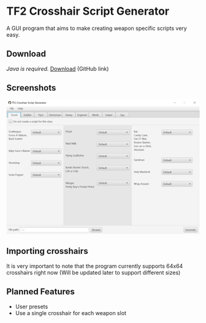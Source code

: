 # TF2 Crosshair Script Generator
A GUI program that aims to make creating weapon specific scripts very easy.

## Download
*Java is required.*
[Download](https://github.com/UnderscoreMSM/TF2-Crosshair-Script-Generator/releases) (GitHub link)

## Screenshots
![screenshot1](https://raw.githubusercontent.com/UnderscoreMSM/TF2-Crosshair-Script-Generator/main/screenshots/Screenshot.png)

## Importing crosshairs
It is very important to note that the program currently supports 64x64 crosshairs right now
(Will be updated later to support different sizes)

## Planned Features
* User presets
* Use a single crosshair for each weapon slot

